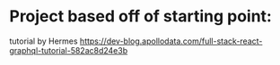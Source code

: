 # Project based off of starting point:
tutorial by Hermes https://dev-blog.apollodata.com/full-stack-react-graphql-tutorial-582ac8d24e3b


